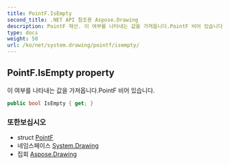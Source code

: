 ```yaml
---
title: PointF.IsEmpty
second_title: .NET API 참조용 Aspose.Drawing
description: PointF 재산. 이 여부를 나타내는 값을 가져옵니다.PointF 비어 있습니다.
type: docs
weight: 50
url: /ko/net/system.drawing/pointf/isempty/
---
```

## PointF.IsEmpty property

이 여부를 나타내는 값을 가져옵니다.PointF 비어 있습니다.

```csharp
public bool IsEmpty { get; }
```

### 또한보십시오

* struct [PointF](../)
* 네임스페이스 [System.Drawing](../../pointf/)
* 집회 [Aspose.Drawing](../../../)


